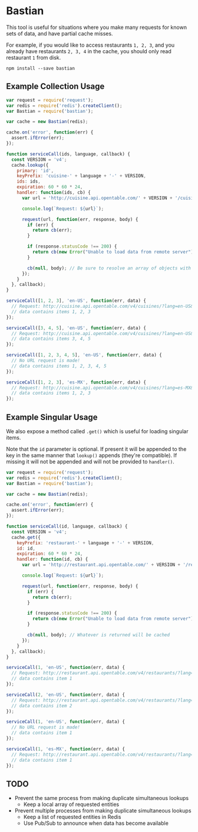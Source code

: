 # Bastian

This tool is useful for situations where you make many requests for known sets of data, and have partial cache misses.

For example, if you would like to access restaurants `1, 2, 3`, and you already have restaurants `2, 3, 4` in the cache, you should only read restaurant `1` from disk.

```shell
npm install --save bastian
```

## Example Collection Usage

```javascript
var request = require('request');
var redis = require('redis').createClient();
var Bastian = require('bastian');

var cache = new Bastian(redis);

cache.on('error', function(err) {
  assert.ifError(err);
});

function serviceCall(ids, language, callback) {
  const VERSION = 'v4';
  cache.lookup({
    primary: 'id',
    keyPrefix: 'cuisine-' + language + '-' + VERSION,
    ids: ids,
    expiration: 60 * 60 * 24,
    handler: function(ids, cb) {
      var url = 'http://cuisine.api.opentable.com/' + VERSION + '/cuisines/?lang=' + language + '&ids=[' + ids + ']';

      console.log(`Request: ${url}`);

      request(url, function(err, response, body) {
        if (err) {
          return cb(err);
        }

        if (response.statusCode !== 200) {
          return cb(new Error("Unable to load data from remote server"));
        }

        cb(null, body); // Be sure to resolve an array of objects with id (primary) attributes
      });
    }
  }, callback);
}

serviceCall([1, 2, 3], 'en-US', function(err, data) {
  // Request: http://cuisine.api.opentable.com/v4/cuisines/?lang=en-US&ids=[1,2,3]
  // data contains items 1, 2, 3
});

serviceCall([3, 4, 5], 'en-US', function(err, data) {
  // Request: http://cuisine.api.opentable.com/v4/cuisines/?lang=en-US&ids=[4,5]
  // data contains items 3, 4, 5
});

serviceCall([1, 2, 3, 4, 5], 'en-US', function(err, data) {
  // No URL request is made!
  // data contains items 1, 2, 3, 4, 5
});

serviceCall([1, 2, 3], 'es-MX', function(err, data) {
  // Request: http://cuisine.api.opentable.com/v4/cuisines/?lang=es-MX&ids=[1,2,3]
  // data contains items 1, 2, 3
});
```

## Example Singular Usage

We also expose a method called `.get()` which is useful for loading singular items.

Note that the `id` parameter is optional.
If present it will be appended to the key in the same manner that `lookup()` appends (they're compatible).
If missing it will not be appended and will not be provided to `handler()`.

```javascript
var request = require('request');
var redis = require('redis').createClient();
var Bastian = require('bastian');

var cache = new Bastian(redis);

cache.on('error', function(err) {
  assert.ifError(err);
});

function serviceCall(id, language, callback) {
  const VERSION = 'v4';
  cache.get({
    keyPrefix: 'restaurant-' + language + '-' + VERSION,
    id: id,
    expiration: 60 * 60 * 24,
    handler: function(id, cb) {
      var url = 'http://restaurant.api.opentable.com/' + VERSION + '/restaurants/?lang=' + language + '&id=' + ids;

      console.log(`Request: ${url}`);

      request(url, function(err, response, body) {
        if (err) {
          return cb(err);
        }

        if (response.statusCode !== 200) {
          return cb(new Error("Unable to load data from remote server"));
        }

        cb(null, body); // Whatever is returned will be cached
      });
    }
  }, callback);
}

serviceCall(1, 'en-US', function(err, data) {
  // Request: http://restaurant.api.opentable.com/v4/restaurants/?lang=en-US&id=1
  // data contains item 1
});

serviceCall(2, 'en-US', function(err, data) {
  // Request: http://restaurant.api.opentable.com/v4/restaurants/?lang=en-US&id=2
  // data contains item 2
});

serviceCall(1, 'en-US', function(err, data) {
  // No URL request is made!
  // data contains item 1
});

serviceCall(1, 'es-MX', function(err, data) {
  // Request: http://restaurant.api.opentable.com/v4/restaurants/?lang=es-MX&id=1
  // data contains item 1
});
```

## TODO

* Prevent the same process from making duplicate simultaneous lookups
  * Keep a local array of requested entities
* Prevent multiple processes from making duplicate simultaneous lookups
  * Keep a list of requested entities in Redis
  * Use Pub/Sub to announce when data has become available
